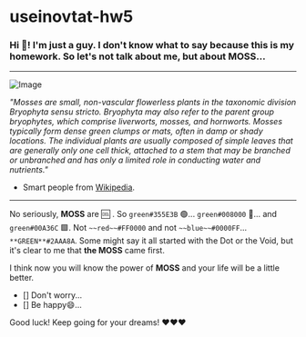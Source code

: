 # useinovtat-hw5
### Hi 🤝! I'm just a guy. I don't know what to say because this is my homework. So let's not talk about me, but about MOSS...

---

![Image](https://www.marthastewart.com/thmb/UlQvqPs9NqmFqHyW3ZHEZfWRH6A=/1500x0/filters:no_upscale():max_bytes(150000):strip_icc()/moss-lead-getty-0723-ae32a968a5b74afd85d65a6cd0cab3b8.jpg)

_"Mosses are small, non-vascular flowerless plants in the taxonomic division Bryophyta sensu stricto. Bryophyta may also refer to the parent group bryophytes, which comprise liverworts, mosses, and hornworts. Mosses typically form dense green clumps or mats, often in damp or shady locations. The individual plants are usually composed of simple leaves that are generally only one cell thick, attached to a stem that may be branched or unbranched and has only a limited role in conducting water and nutrients."_

- Smart people from [Wikipedia](https://en.wikipedia.org/wiki/Moss).

---

No seriously, **MOSS** are 🆒 . So `green#355E3B` 🟢... `green#008000` 💚... and `green#00A36C` 🟩. Not `~~red~~#FF0000` and not `~~blue~~#0000FF`... `**GREEN**#2AAA8A`. Some might say it all started with the Dot or the Void, but it's clear to me that **the MOSS** came first.
  
I think now you will know the power of **MOSS** and your life will be a little better.

- [] Don't worry...
- [] Be happy😄...

Good luck! Keep going for your dreams! ❤️❤️❤️
